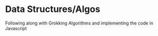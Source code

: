 # Data Structures/Algos

Following along with Grokking Algorithms and implementing the code in Javascript